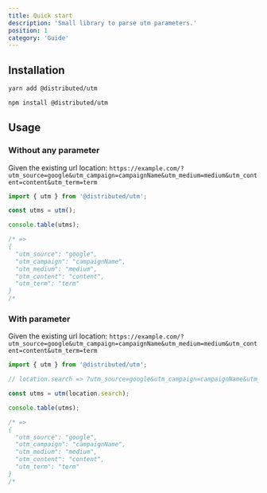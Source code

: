 ```yaml
---
title: Quick start
description: 'Small library to parse utm parameters.'
position: 1
category: 'Guide'
---
```


## Installation

<code-group>
  <code-block label="Yarn" active>

```bash
yarn add @distributed/utm
```

  </code-block>
  <code-block label="NPM">

```bash
npm install @distributed/utm
```

  </code-block>
</code-group>

## Usage

### Without any parameter

Given the existing url location: `https://example.com/?utm_source=google&utm_campaign=campaignName&utm_medium=medium&utm_content=content&utm_term=term`

```ts
import { utm } from '@distributed/utm';

const utms = utm();

console.table(utms);

/* =>
{
  "utm_source": "google",
  "utm_campaign": "campaignName",
  "utm_medium": "medium",
  "utm_content": "content",
  "utm_term": "term"
}
/*
```

### With parameter

Given the existing url location: `https://example.com/?utm_source=google&utm_campaign=campaignName&utm_medium=medium&utm_content=content&utm_term=term`

```ts
import { utm } from '@distributed/utm';

// location.search => ?utm_source=google&utm_campaign=campaignName&utm_medium=medium&utm_content=content&utm_term=term

const utms = utm(location.search);

console.table(utms);

/* =>
{
  "utm_source": "google",
  "utm_campaign": "campaignName",
  "utm_medium": "medium",
  "utm_content": "content",
  "utm_term": "term"
}
/*
```
